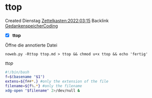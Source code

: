 # ttop
Created Dienstag [Zettelkasten:2022:03:15]()
Backlink [GedankenspeicherCoding](../GedankenspeicherCoding.md)

- [X] **ttop**


Öffne die annotierte Datei

  ``noweb.py -Rttop ttop.md > ttop && chmod u+x ttop && echo 'fertig'``

*ttop*
```bash
#!/bin/bash
f=$(basename "$1")
extens=${f##*.} #only the extension of the file
filename=${f%.*} #only the filename
xdg-open "$filename" 2>/dev/null &
```

